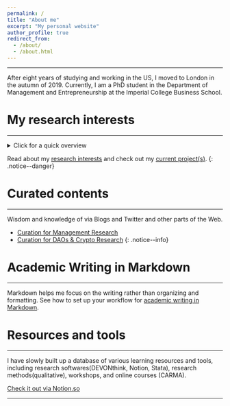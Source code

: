 ```yaml
---
permalink: /
title: "About me"
excerpt: "My personal website"
author_profile: true
redirect_from:
  - /about/
  - /about.html
---
```


-----
After eight years of studying and working in the US, I moved to London in the autumn of 2019. Currently, I am a PhD student in the Department of Management and Entrepreneurship at the Imperial College Business School.

# My research interests
-----
<details>
  <summary>Click for a quick overview</summary>
  
* Ecosystems, governance, legitimacy, organizational design  
* Decentralized autonomous organizations(DAOs), crypto, communities, crowds  
* Collective action, social movements, categories, stigma  
* Innovation and creativity in culinary arts  
</details>

Read about my [research interests](/posts/2019/12/so-what-are-you-studying/) and check out my [current project(s)](/portfolio/).
{: .notice--danger}

# Curated contents
-----
Wisdom and knowledge of via Blogs and Twitter and other parts of the Web.

* [Curation for Management Research](http://linxule.com/curation-mgmt/)
* [Curation for DAOs & Crypto Research](http://linxule.com/curation-dao/)
{: .notice--info}

# Academic Writing in Markdown
-----
Markdown helps me focus on the writing rather than organizing and formatting. See how to set up your workflow for [academic writing in Markdown](https://linxule.com/portfolio/portfolio-2/). 

# Resources and tools
-----
I have slowly built up a database of various learning resources and tools, including research softwares(DEVONthink, Notion, Stata), research methods(qualitative), workshops, and online courses (CARMA).

<a href="https://www.notion.so/linxule/Learning-Resources-and-tools-7ada6088f41745a8989ff86259884c7c" class="btn btn--primary" target="_blank">Check it out via Notion.so</a>

------
